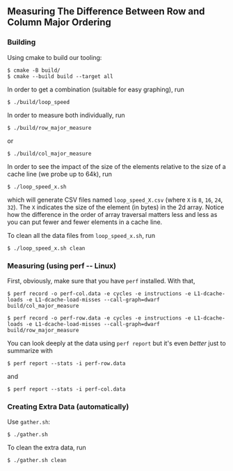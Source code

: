 ## Measuring The Difference Between Row and Column Major Ordering

### Building

Using cmake to build our tooling:

```
$ cmake -B build/
$ cmake --build build --target all
```

In order to get a combination (suitable for easy graphing), run

```
$ ./build/loop_speed
```

In order to measure both individually, run

```
$ ./build/row_major_measure
```

or 

```
$ ./build/col_major_measure
```

In order to see the impact of the size of the elements relative to the size of a cache line (we probe up to 64k), run

```
$ ./loop_speed_x.sh
```

which will generate CSV files named `loop_speed_X.csv` (where `X` is `8`, `16`, `24`, `32`). The `X` indicates the size of the element (in bytes) in the 2d array. Notice how the difference in the order of array traversal matters less and less as you can put fewer and fewer elements in a cache line.

To clean all the data files from `loop_speed_x.sh`, run

```
$ ./loop_speed_x.sh clean
```

### Measuring (using perf -- Linux)

First, obviously, make sure that you have `perf` installed. With that, 


```
$ perf record -o perf-col.data -e cycles -e instructions -e L1-dcache-loads -e L1-dcache-load-misses --call-graph=dwarf build/col_major_measure
```

```
$ perf record -o perf-row.data -e cycles -e instructions -e L1-dcache-loads -e L1-dcache-load-misses --call-graph=dwarf build/row_major_measure
```

You can look deeply at the data using `perf report` but it's even *better* just to summarize with

```
$ perf report --stats -i perf-row.data
```

and

```
$ perf report --stats -i perf-col.data
```

### Creating Extra Data (automatically)

Use `gather.sh`:

```
$ ./gather.sh
```

To clean the extra data, run

```
$ ./gather.sh clean
```

